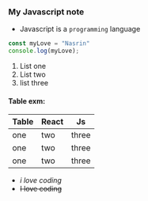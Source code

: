 ### My Javascript note
- Javascript is a `programming` language
``` javascript
const myLove = "Nasrin"
console.log(myLove);
```
1. List one
2. List two
3. list three
#### Table exm:
| Table | React | Js |
| ----- | ----- | ----- |
| one | two | three |
| one | two | three |
| one | two | three |
- _i love coding_
- ~~I love coding~~
